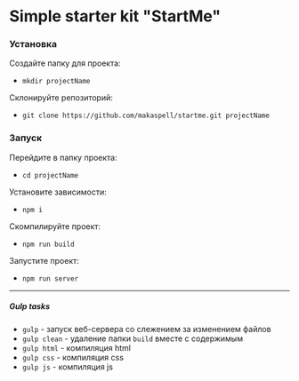 # Simple starter kit "StartMe"

### Установка

Создайте папку для проекта: 
- `mkdir projectName`

Склонируйте репозиторий:
- `git clone https://github.com/makaspell/startme.git projectName`

### Запуск

Перейдите в папку проекта:
- `cd projectName`

Установите зависимости:
- `npm i`

Скомпилируйте проект:
- `npm run build`

Запустите проект:
- `npm run server`

---

##### Gulp tasks
- `gulp` - запуск веб-сервера со слежением за изменением файлов
- `gulp clean` - удаление папки `build` вместе с содержимым
- `gulp html` - компиляция html
- `gulp css` - компиляция css
- `gulp js` - компиляция js
